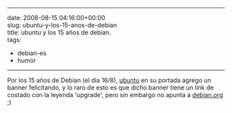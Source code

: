 
---
date: 2008-08-15 04:16:00+00:00  
slug: ubuntu-y-los-15-anos-de-debian  
title: ubuntu y los 15 años de debian.  
tags:  
- debian-es  
- humor  

---
  
Por los 15 años de Debian (el dia 16/8), [ubuntu](http://www.ubuntu.com/) en su portada agrego un banner felicitando, y lo raro de esto es que dicho banner tiene un link de costado con la leyenda 'upgrade', pero sin embargo no apunta a [debian.org](http://www.debian.org/) ;)  
